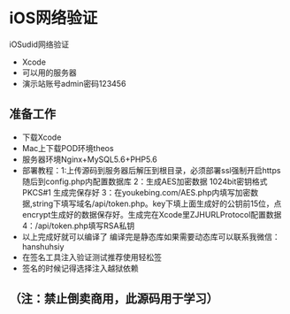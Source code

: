 # iOS网络验证
iOSudid网络验证
* Xcode
* 可以用的服务器
* 演示站账号admin密码123456
## 准备工作
* 下载Xcode
* Mac上下载POD环境theos
* 服务器环境Nginx+MySQL5.6+PHP5.6
* 部署教程：1:上传源码到服务器后解压到根目录，必须部署ssl强制开启https随后到config.php内配置数据库 
2：生成AES加密数据 1024bit密钥格式PKCS#1 生成完保存好
3：在youkebing.com/AES.php内填写加密数据,string下填写域名/api/token.php。key下填上面生成好的公钥前15位，点encrypt生成好的数据保存好。生成完在Xcode里ZJHURLProtocol配置数据
4：/api/token.php填写RSA私钥
* 以上完成好就可以编译了 编译完是静态库如果需要动态库可以联系我微信：hanshuhsiy
* 在签名工具注入验证测试推荐使用轻松签
* 签名的时候记得选择注入越狱依赖

## （注：禁止倒卖商用，此源码用于学习）

